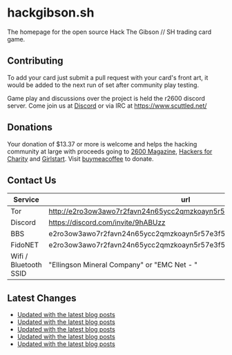 # hackgibson.sh
The homepage for the open source Hack The Gibson // SH trading card game.


## Contributing

To add your card just submit a pull request with your card's front art, it would be added to the next run of set after community play testing.

Game play and discussions over the project is held the r2600 discord server. Come join us at [Discord](https://discord.com/invite/9hABUzz) or via IRC at https://www.scuttled.net/


## Donations

Your donation of $13.37 or more is welcome and helps the hacking community at large with proceeds going to [2600 Magazine](https://2600.com/), [Hackers for Charity](https://hackersforcharity.org) and [Girlstart](https://girlstart.org).  Visit [buymeacoffee](https://www.buymeacoffee.com/hackgibson.sh) to donate.


## Contact Us

Service | url
-|-
Tor | http://e2ro3ow3awo7r2favn24n65ycc2qmzkoayn5r57e3f56nvjwdcgg32ad.onion
Discord | https://discord.com/invite/9hABUzz
BBS | e2ro3ow3awo7r2favn24n65ycc2qmzkoayn5r57e3f56nvjwdcgg32ad.onion:23
FidoNET | e2ro3ow3awo7r2favn24n65ycc2qmzkoayn5r57e3f56nvjwdcgg32ad.onion:24554
Wifi / Bluetooth SSID | "Ellingson Mineral Company" or "EMC Net - <fidonet address>"

## Latest Changes
<!-- BLOG-POST-LIST:START -->
- [Updated with the latest blog posts](https://github.com/DFW2600/hackgibson.sh/commit/2d33be75424e435792f60f60f2c77f3eb3cdc2f1)
- [Updated with the latest blog posts](https://github.com/DFW2600/hackgibson.sh/commit/30880fb1316315a392f9ff3143ed2a2650bad7f3)
- [Updated with the latest blog posts](https://github.com/DFW2600/hackgibson.sh/commit/e4b03fd350b40d4a1243ad5dce5b7fc674d368f1)
- [Updated with the latest blog posts](https://github.com/DFW2600/hackgibson.sh/commit/d0f3758705fb116513df4fc8a929d19e03e2dad2)
- [Updated with the latest blog posts](https://github.com/DFW2600/hackgibson.sh/commit/e20ea03d7ceae7b5ed31b8050568cb36084fa781)
<!-- BLOG-POST-LIST:END -->
